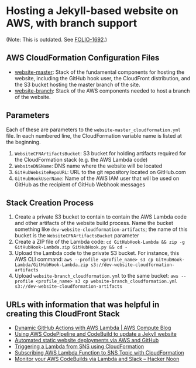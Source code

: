 # Hosting a Jekyll-based website on AWS, with branch support

(Note: This is outdated. See [FOLIO-1692](https://issues.folio.org/browse/FOLIO-1692).)

## AWS CloudFormation Configuration Files
* [website-master](website-master_cloudformation.yml): Stack of the fundamental components for hosting the website, including the GitHub hook user, the CloudFront distribution, and the S3 bucket hosting the master branch of the site.
* [website-branch](website-branch_cloudformation.yml): Stack of the AWS components needed to host a branch of the website.

## Parameters
Each of these are parameters to the `website-master_cloudformation.yml` file.
In each numbered line, the CloudFormation variable name is listed at the beginning.
1. `WebsiteCFNArtifactsBucket`: S3 bucket for holding artifacts required for the CloudFormation stack (e.g. the AWS Lambda code)
2. `WebsiteDNSName`: DNS name where the website will be located
3. `GitHubWebsiteRepoURL`: URL to the git repository located on GitHub.com
4. `GitHubHookUserName`: Name of the AWS IAM user that will be used on GitHub as the recipient of GitHub Webhook messages

## Stack Creation Process
1. Create a private S3 bucket to contain to contain the AWS Lambda code and other artifacts of the website build process.  Name the bucket something like `dev-website-cloudformation-artifacts`; the name of this bucket is the `WebsiteCFNArtifactsBucket` parameter
1. Create a ZIP file of the Lambda code: `cd GitHubHook-Lambda && zip -g GitHubHook-Lambda.zip GitHubHook.py && cd -`
1. Upload the Lambda code to the private S3 bucket.  For instance, this AWS CLI command: `aws --profile <profile_name> s3 cp GitHubHook-Lambda/GitHubHook-Lambda.zip s3://dev-website-cloudformation-artifacts`
1. Upload `website-branch_cloudformation.yml` to the same bucket: `aws --profile <profile_name> s3 cp website-branch_cloudformation.yml s3://dev-website-cloudformation-artifacts`


## URLs with information that was helpful in creating this CloudFront Stack
* [Dynamic GitHub Actions with AWS Lambda | AWS Compute Blog](https://aws.amazon.com/blogs/compute/dynamic-github-actions-with-aws-lambda/)
* [Using AWS CodePipeline and CodeBuild to update a Jekyll website](https://alexbilbie.com/2016/12/codebuild-codepipeline-update-jekyll-website/)
* [Automated static website deployments via AWS and GitHub](https://www.dadoune.com/blog/aws-codepipeline-cloudbuild-static-s3-website/)
* [Triggering a Lambda from SNS using CloudFormation](https://iangilham.com/2016/03/22/Sns-trigger-lambda-via-cloudformation.html)
* [Subscribing AWS Lambda Function to SNS Topic with CloudFormation](https://e5k.de/subscribing-aws-lambda-function-to-sns-topic-with-cloudformation/)
* [Monitor your AWS CodeBuilds via Lambda and Slack – Hacker Noon](https://hackernoon.com/monitor-your-aws-codebuilds-via-lambda-and-slack-ae2c621f68f1)

